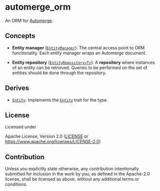 # automerge_orm

An ORM for [Automerge].

[Automerge]: https://crates.io/crates/automerge

## Concepts

* **Entity manager** ([`EntityManager`]): The central access point to ORM
  functionality. Each entity manager wraps an Automerge document.

* **Entity repository** ([`EntityRepository<T>`]): A **repository** where
  instances of an entity can be retrieved. Queries to be performed on the set of
  entities should be done through the repository.

[`EntityManager`]: https://docs.rs/automerge_orm/latest/automerge_orm/struct.EntityManager.html
[`EntityRepository<T>`]: https://docs.rs/automerge_orm/latest/automerge_orm/trait.EntityRepository.html

## Derives

* [`Entity`][`derive@Entity`]: Implements the [`Entity`] trait for the type.

[`derive@Entity`]: https://docs.rs/automerge_orm/latest/automerge_orm/derive.Entity.html
[`Entity`]: https://docs.rs/automerge_orm/latest/automerge_orm/trait.Entity.html

## License

Licensed under

Apache License, Version 2.0
([LICENSE](LICENSE) or https://www.apache.org/licenses/LICENSE-2.0)

## Contribution

Unless you explicitly state otherwise, any contribution intentionally submitted
for inclusion in the work by you, as defined in the Apache-2.0 license, shall be
licensed as above, without any additional terms or conditions.
